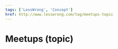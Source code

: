 ```yaml
---
tags: ['LessWrong', 'Concept']
href: http://www.lesswrong.com/tag/meetups-topic
---
```


# Meetups (topic)
